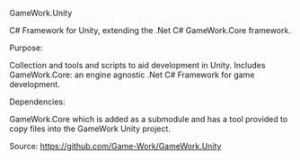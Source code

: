 GameWork.Unity

C# Framework for Unity, extending the .Net C# GameWork.Core framework.

Purpose:

Collection and tools and scripts to aid development in Unity.
Includes GameWork.Core: an engine agnostic .Net C# Framework for game development.


Dependencies:

GameWork.Core which is added as a submodule and has a tool provided to copy files into the GameWork Unity project.

Source:
https://github.com/Game-Work/GameWork.Unity




